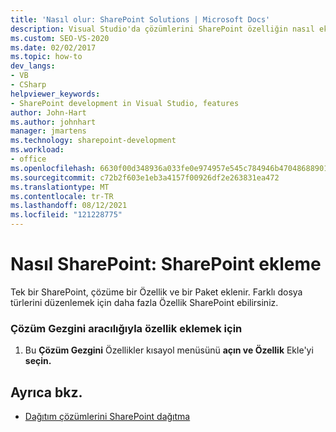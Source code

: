 ```yaml
---
title: 'Nasıl olur: SharePoint Solutions | Microsoft Docs'
description: Visual Studio'da çözümlerini SharePoint özelliğin nasıl ek Visual Studio. Farklı dosya türlerini düzenlemek için daha fazla özellik SharePoint ebilirsiniz.
ms.custom: SEO-VS-2020
ms.date: 02/02/2017
ms.topic: how-to
dev_langs:
- VB
- CSharp
helpviewer_keywords:
- SharePoint development in Visual Studio, features
author: John-Hart
ms.author: johnhart
manager: jmartens
ms.technology: sharepoint-development
ms.workload:
- office
ms.openlocfilehash: 6630f00d348936a033fe0e974957e545c784946b47048688901e7b3aa425ea50
ms.sourcegitcommit: c72b2f603e1eb3a4157f00926df2e263831ea472
ms.translationtype: MT
ms.contentlocale: tr-TR
ms.lasthandoff: 08/12/2021
ms.locfileid: "121228775"
---
```

# <a name="how-to-add-a-feature-to-sharepoint-solutions"></a>Nasıl SharePoint: SharePoint ekleme
  Tek bir SharePoint, çözüme bir Özellik ve bir Paket eklenir. Farklı dosya türlerini düzenlemek için daha fazla Özellik SharePoint ebilirsiniz.

### <a name="to-add-a-feature-through-solution-explorer"></a>Çözüm Gezgini aracılığıyla özellik eklemek için

1. Bu **Çözüm Gezgini** Özellikler kısayol menüsünü **açın ve Özellik** Ekle'yi **seçin.**

## <a name="see-also"></a>Ayrıca bkz.
- [Dağıtım çözümlerini SharePoint dağıtma](../sharepoint/packaging-and-deploying-sharepoint-solutions.md)
